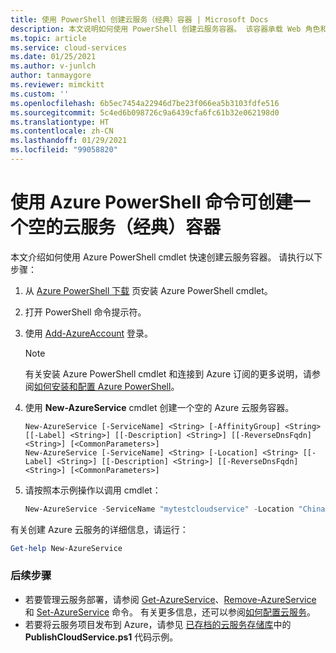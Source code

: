 ```yaml
---
title: 使用 PowerShell 创建云服务（经典）容器 | Microsoft Docs
description: 本文说明如何使用 PowerShell 创建云服务容器。 该容器承载 Web 角色和辅助角色。
ms.topic: article
ms.service: cloud-services
ms.date: 01/25/2021
ms.author: v-junlch
author: tanmaygore
ms.reviewer: mimckitt
ms.custom: ''
ms.openlocfilehash: 6b5ec7454a22946d7be23f066ea5b3103fdfe516
ms.sourcegitcommit: 5c4ed6b098726c9a6439cfa6fc61b32e062198d0
ms.translationtype: HT
ms.contentlocale: zh-CN
ms.lasthandoff: 01/29/2021
ms.locfileid: "99058820"
---
```

# <a name="use-an-azure-powershell-command-to-create-an-empty-cloud-service-classic-container"></a>使用 Azure PowerShell 命令可创建一个空的云服务（经典）容器

本文介绍如何使用 Azure PowerShell cmdlet 快速创建云服务容器。 请执行以下步骤：

1. 从 [Azure PowerShell 下载](https://aka.ms/webpi-azps) 页安装 Azure PowerShell cmdlet。
2. 打开 PowerShell 命令提示符。
3. 使用 [Add-AzureAccount](https://docs.microsoft.com/powershell/module/servicemanagement/azure.service/add-azureaccount?view=azuresmps-4.0.0&preserve-view=true) 登录。

   > [!NOTE]
   > 有关安装 Azure PowerShell cmdlet 和连接到 Azure 订阅的更多说明，请参阅[如何安装和配置 Azure PowerShell](https://docs.microsoft.com/powershell/azure/)。
   >
   >
4. 使用 **New-AzureService** cmdlet 创建一个空的 Azure 云服务容器。

   ```
   New-AzureService [-ServiceName] <String> [-AffinityGroup] <String> [[-Label] <String>] [[-Description] <String>] [[-ReverseDnsFqdn] <String>] [<CommonParameters>]
   New-AzureService [-ServiceName] <String> [-Location] <String> [[-Label] <String>] [[-Description] <String>] [[-ReverseDnsFqdn] <String>] [<CommonParameters>]
   ```

5. 请按照本示例操作以调用 cmdlet：

   ```powershell
   New-AzureService -ServiceName "mytestcloudservice" -Location "China North" -Label "mytestcloudservice"
   ```

有关创建 Azure 云服务的详细信息，请运行：

```powershell
Get-help New-AzureService
```

### <a name="next-steps"></a>后续步骤

* 若要管理云服务部署，请参阅 [Get-AzureService](https://docs.microsoft.com/powershell/module/servicemanagement/azure.service/Get-AzureService?view=azuresmps-4.0.0&preserve-view=true)、[Remove-AzureService](https://docs.microsoft.com/powershell/module/servicemanagement/azure.service/Remove-AzureService?view=azuresmps-4.0.0&preserve-view=true) 和 [Set-AzureService](https://docs.microsoft.com/powershell/module/servicemanagement/azure.service/set-azureservice?view=azuresmps-4.0.0&preserve-view=true) 命令。 有关更多信息，还可以参阅[如何配置云服务](cloud-services-how-to-configure-portal.md)。
* 若要将云服务项目发布到 Azure，请参见 [已存档的云服务存储库](https://github.com/MicrosoftDocs/azure-cloud-services-files/tree/master/Scripts/cloud-services-continuous-delivery)中的 **PublishCloudService.ps1** 代码示例。

